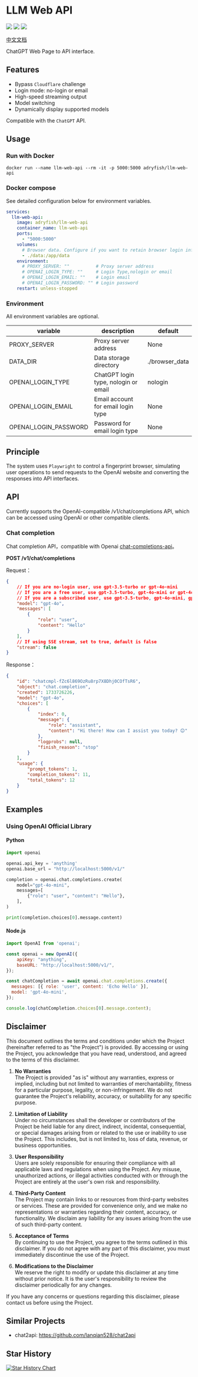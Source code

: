 # LLM Web API

[![](https://img.shields.io/github/license/adryfish/llm-web-api.svg)](LICENSE)
![](https://img.shields.io/github/stars/adryfish/llm-web-api.svg)
![](https://img.shields.io/github/forks/adryfish/llm-web-api.svg)

[中文文档](README-ZH.md)

ChatGPT Web Page to API interface. 

## Features
  - Bypass `Cloudflare` challenge
  - Login mode: no-login or email
  - High-speed streaming output
  - Model switching
  - Dynamically display supported models

Compatible with the `ChatGPT` API.


## Usage

### Run with Docker

```shell
docker run --name llm-web-api --rm -it -p 5000:5000 adryfish/llm-web-api
```

### Docker compose

See detailed configuration below for environment variables.

```yml
services:
  llm-web-api:
    image: adryfish/llm-web-api
    container_name: llm-web-api
    ports:
      - "5000:5000"
    volumes:
      # Browser data. Configure if you want to retain browser login information.
      - ./data:/app/data
    environment:
      # PROXY_SERVER: ""          # Proxy server address
      # OPENAI_LOGIN_TYPE: ""     # Login Type,nologin or email
      # OPENAI_LOGIN_EMAIL: ""    # Login email
      # OPENAI_LOGIN_PASSWORD: "" # Login password
    restart: unless-stopped
```

### Environment

All environment variables are optional. 

| variable              | description                              | default  |
|-----------------------|------------------------------------------|--------|
| PROXY_SERVER          | Proxy server address	                   | None     |
| DATA_DIR              | Data storage directory	                 | ./browser_data   |
| OPENAI_LOGIN_TYPE     | ChatGPT login type, nologin or email     | nologin|
| OPENAI_LOGIN_EMAIL    | Email account for email login type	     | None     |
| OPENAI_LOGIN_PASSWORD | Password for email login type	           | None     |

## Principle

The system uses `Playwright` to control a fingerprint browser, simulating user operations to send requests to the OpenAI website and converting the responses into API interfaces.

## API

Currently supports the OpenAI-compatible /v1/chat/completions API, which can be accessed using OpenAI or other compatible clients.

### Chat completion

Chat completion API，compatible with Openai [chat-completions-api](https://platform.openai.com/docs/api-reference/chat)。

**POST /v1/chat/completions**

Request：
```json
{
    // If you are no-login user, use gpt-3.5-turbo or gpt-4o-mini 
    // If you are a free user, use gpt-3.5-turbo, gpt-4o-mini or gpt-4o 
    // If you are a subscribed user, use gpt-3.5-turbo, gpt-4o-mini, gpt-4o, or gpt-4 for the model name.
    "model": "gpt-4o",
    "messages": [
        {
            "role": "user",
            "content": "Hello"
        }
    ],
    // If using SSE stream, set to true, default is false
    "stream": false
}
```

Response：
```json
{
    "id": "chatcmpl-fZc6l869OzRu8rp7X8Dhj0COfTsR6",
    "object": "chat.completion",
    "created": 1733726226,
    "model": "gpt-4o",
    "choices": [
        {
            "index": 0,
            "message": {
                "role": "assistant",
                "content": "Hi there! How can I assist you today? 😊"
            },
            "logprobs": null,
            "finish_reason": "stop"
        }
    ],
    "usage": {
        "prompt_tokens": 1,
        "completion_tokens": 11,
        "total_tokens": 12
    }
}
```

## Examples
### Using OpenAI Official Library
#### Python
```python
import openai

openai.api_key = 'anything'
openai.base_url = "http://localhost:5000/v1/"

completion = openai.chat.completions.create(
    model="gpt-4o-mini",
    messages=[
        {"role": "user", "content": "Hello"},
    ],
)

print(completion.choices[0].message.content)
```

#### Node.js

```javascript
import OpenAI from 'openai';

const openai = new OpenAI({
	apiKey: "anything",
	baseURL: "http://localhost:5000/v1/",
});

const chatCompletion = await openai.chat.completions.create({
  messages: [{ role: 'user', content: 'Echo Hello' }],
  model: 'gpt-4o-mini',
});

console.log(chatCompletion.choices[0].message.content);
```

## Disclaimer

This document outlines the terms and conditions under which the Project (hereinafter referred to as "the Project") is provided. By accessing or using the Project, you acknowledge that you have read, understood, and agreed to the terms of this disclaimer.

1. **No Warranties**  
   The Project is provided "as is" without any warranties, express or implied, including but not limited to warranties of merchantability, fitness for a particular purpose, legality, or non-infringement. We do not guarantee the Project's reliability, accuracy, or suitability for any specific purpose.

2. **Limitation of Liability**  
   Under no circumstances shall the developer or contributors of the Project be held liable for any direct, indirect, incidental, consequential, or special damages arising from or related to the use or inability to use the Project. This includes, but is not limited to, loss of data, revenue, or business opportunities.

3. **User Responsibility**  
   Users are solely responsible for ensuring their compliance with all applicable laws and regulations when using the Project. Any misuse, unauthorized actions, or illegal activities conducted with or through the Project are entirely at the user's own risk and responsibility.

4. **Third-Party Content**  
   The Project may contain links to or resources from third-party websites or services. These are provided for convenience only, and we make no representations or warranties regarding their content, accuracy, or functionality. We disclaim any liability for any issues arising from the use of such third-party content.

5. **Acceptance of Terms**  
   By continuing to use the Project, you agree to the terms outlined in this disclaimer. If you do not agree with any part of this disclaimer, you must immediately discontinue the use of the Project.

6. **Modifications to the Disclaimer**  
   We reserve the right to modify or update this disclaimer at any time without prior notice. It is the user's responsibility to review the disclaimer periodically for any changes.

If you have any concerns or questions regarding this disclaimer, please contact us before using the Project.


## Similar Projects
  - chat2api: https://github.com/lanqian528/chat2api

## Star History

[![Star History Chart](https://api.star-history.com/svg?repos=adryfish/llm-web-api&type=Date)](https://star-history.com/#adryfish/llm-web-api&Date)
